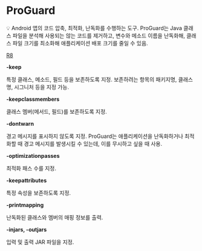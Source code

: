# ProGuard

<aside>
💡 Android 앱의 코드 압축, 최적화, 난독화를 수행하는 도구.
ProGuard는 Java 클래스 파일을 분석해 사용되는 않는 코드를 제거하고, 변수와 메소드 이름을 난독화해, 클래스 파일 크기를 최소화해 애플리케이션 배포 크기를 줄일 수 있음.

</aside>

[R8](ProGuard%207c65bc1482fc4d9b94321039cd0c7ba5/R8%20d147c8a4f587405c98fd4e29b18d72f5.md)

**-keep**

특정 클래스, 메소드, 필드 등을 보존하도록 지정. 보존하려는 항목의 패키지명, 클래스명, 시그니처 등을 지정 가능.

**-keepclassmembers**

클래스 멤버(메서드, 필드)를 보존하도록 지정.

**-dontwarn**

경고 메시지를 표시하지 않도록 지정. ProGuard는 애플리케이션을 난독화하거나 최적화할 때 경고 메시지를 발생시킬 수 있는데, 이를 무시하고 싶을 때 사용.

**-optimizationpasses**

최적화 패스 수를 지정.

**-keepattributes**

특정 속성을 보존하도록 지정.

**-printmapping**

난독화된 클래스와 멤버의 매핑 정보를 출력.

**-injars, -outjars**

입력 및 출력 JAR 파일을 지정.